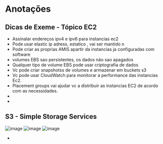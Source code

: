 
# Anotações 
## Dicas de Exeme - Tópico EC2 

- Assinalar endereços ipv4 e ipv6 para instancias ec2
- Pode usar elastic ip adress, estatico , vai ser mantido n
- Pode criar as proprias AMIS apartir da instancias ja configuradas com software
- volumes  EBS sao persistentes, os dados não sao apagados
- Qualquer tipo de volume EBS pode usar criptografia de dados
- Vc pode criar snapshotss de volumes e armazenar em buckets s3
- Vc pode usar CloudWatch para monitorar a performance das instancias Ec2.
- Placement groups vai ajudar vc a distribuir as instancias EC2 de acordo com as necessidades.
- 
- 

## S3 - Simple Storage Services
![image](https://github.com/user-attachments/assets/c8f2f887-8b3a-4b98-8bde-c7857236760f)
![image](https://github.com/user-attachments/assets/579b80f5-cabe-4eb8-b2c9-c062ee9d37f4)
![image](https://github.com/user-attachments/assets/befa2b8e-93b2-4e37-9fa8-18b50c4a4647)

-  
